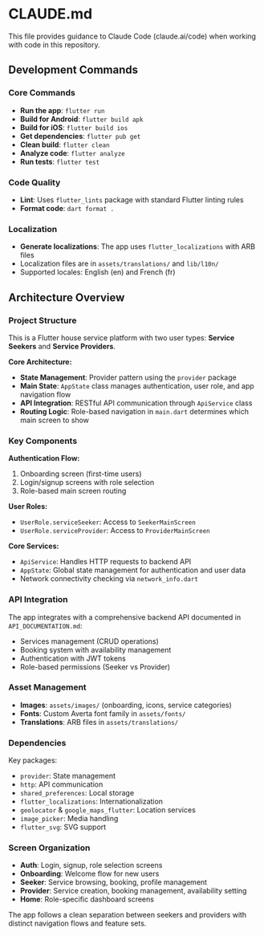 # CLAUDE.md

This file provides guidance to Claude Code (claude.ai/code) when working with code in this repository.

## Development Commands

### Core Commands
- **Run the app**: `flutter run`
- **Build for Android**: `flutter build apk`
- **Build for iOS**: `flutter build ios`
- **Get dependencies**: `flutter pub get`
- **Clean build**: `flutter clean`
- **Analyze code**: `flutter analyze`
- **Run tests**: `flutter test`

### Code Quality
- **Lint**: Uses `flutter_lints` package with standard Flutter linting rules
- **Format code**: `dart format .`

### Localization
- **Generate localizations**: The app uses `flutter_localizations` with ARB files
- Localization files are in `assets/translations/` and `lib/l10n/`
- Supported locales: English (en) and French (fr)

## Architecture Overview

### Project Structure
This is a Flutter house service platform with two user types: **Service Seekers** and **Service Providers**.

**Core Architecture:**
- **State Management**: Provider pattern using the `provider` package
- **Main State**: `AppState` class manages authentication, user role, and app navigation flow
- **API Integration**: RESTful API communication through `ApiService` class
- **Routing Logic**: Role-based navigation in `main.dart` determines which main screen to show

### Key Components

**Authentication Flow:**
1. Onboarding screen (first-time users)
2. Login/signup screens with role selection
3. Role-based main screen routing

**User Roles:**
- `UserRole.serviceSeeker`: Access to `SeekerMainScreen`
- `UserRole.serviceProvider`: Access to `ProviderMainScreen`

**Core Services:**
- `ApiService`: Handles HTTP requests to backend API
- `AppState`: Global state management for authentication and user data
- Network connectivity checking via `network_info.dart`

### API Integration
The app integrates with a comprehensive backend API documented in `API_DOCUMENTATION.md`:
- Services management (CRUD operations)
- Booking system with availability management
- Authentication with JWT tokens
- Role-based permissions (Seeker vs Provider)

### Asset Management
- **Images**: `assets/images/` (onboarding, icons, service categories)
- **Fonts**: Custom Averta font family in `assets/fonts/`
- **Translations**: ARB files in `assets/translations/`

### Dependencies
Key packages:
- `provider`: State management
- `http`: API communication  
- `shared_preferences`: Local storage
- `flutter_localizations`: Internationalization
- `geolocator` & `google_maps_flutter`: Location services
- `image_picker`: Media handling
- `flutter_svg`: SVG support

### Screen Organization
- **Auth**: Login, signup, role selection screens
- **Onboarding**: Welcome flow for new users
- **Seeker**: Service browsing, booking, profile management
- **Provider**: Service creation, booking management, availability setting
- **Home**: Role-specific dashboard screens

The app follows a clean separation between seekers and providers with distinct navigation flows and feature sets.